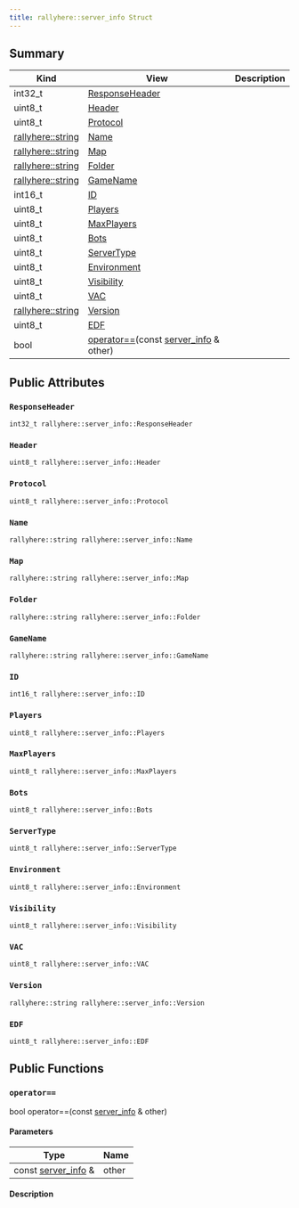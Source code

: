 ```yaml
---
title: rallyhere::server_info Struct
---
```



## Summary
| Kind | View | Description |
|------|------|-------------|
|int32_t|[ResponseHeader](/game-host-adapter/structrallyhere_1_1server__info/#structrallyhere_1_1server__info_1afe2e07b5bfb5305bec1fec21277acb4b)||
|uint8_t|[Header](/game-host-adapter/structrallyhere_1_1server__info/#structrallyhere_1_1server__info_1a94eec27b57e0d523d0700b924eb552ee)||
|uint8_t|[Protocol](/game-host-adapter/structrallyhere_1_1server__info/#structrallyhere_1_1server__info_1ac4ff95f48fa7cfa9bcc6b2a037129715)||
|[rallyhere::string](/game-host-adapter/namespacerallyhere/#namespacerallyhere_1a06e017abf8a0212e162b377dc793078e)|[Name](/game-host-adapter/structrallyhere_1_1server__info/#structrallyhere_1_1server__info_1ab2b599a8d296f21254611c39f0ab6c20)||
|[rallyhere::string](/game-host-adapter/namespacerallyhere/#namespacerallyhere_1a06e017abf8a0212e162b377dc793078e)|[Map](/game-host-adapter/structrallyhere_1_1server__info/#structrallyhere_1_1server__info_1a65bbb89b026d7ba15054c192d387680e)||
|[rallyhere::string](/game-host-adapter/namespacerallyhere/#namespacerallyhere_1a06e017abf8a0212e162b377dc793078e)|[Folder](/game-host-adapter/structrallyhere_1_1server__info/#structrallyhere_1_1server__info_1ac3dcb780e2807955434f327385c36915)||
|[rallyhere::string](/game-host-adapter/namespacerallyhere/#namespacerallyhere_1a06e017abf8a0212e162b377dc793078e)|[GameName](/game-host-adapter/structrallyhere_1_1server__info/#structrallyhere_1_1server__info_1a634ed4a8bd1c4b471c5f298b4e53a2fe)||
|int16_t|[ID](/game-host-adapter/structrallyhere_1_1server__info/#structrallyhere_1_1server__info_1ace5abe9e18c1db6c0b7f88ac02b00518)||
|uint8_t|[Players](/game-host-adapter/structrallyhere_1_1server__info/#structrallyhere_1_1server__info_1a52a74234540d91463e05c57fafbf5353)||
|uint8_t|[MaxPlayers](/game-host-adapter/structrallyhere_1_1server__info/#structrallyhere_1_1server__info_1a35f6295cb7bce8199272c63aa64f69ec)||
|uint8_t|[Bots](/game-host-adapter/structrallyhere_1_1server__info/#structrallyhere_1_1server__info_1a27b262de98f5039920fcbb0a4deec2f6)||
|uint8_t|[ServerType](/game-host-adapter/structrallyhere_1_1server__info/#structrallyhere_1_1server__info_1a7b9aa25385139fd5ee24529c827148d4)||
|uint8_t|[Environment](/game-host-adapter/structrallyhere_1_1server__info/#structrallyhere_1_1server__info_1ab2e6d54fa1500311ee4aa6084a28f94e)||
|uint8_t|[Visibility](/game-host-adapter/structrallyhere_1_1server__info/#structrallyhere_1_1server__info_1a778f02790714f9c94eeed5a13c822726)||
|uint8_t|[VAC](/game-host-adapter/structrallyhere_1_1server__info/#structrallyhere_1_1server__info_1a084b579da10b2cc702e5120e8067cbdf)||
|[rallyhere::string](/game-host-adapter/namespacerallyhere/#namespacerallyhere_1a06e017abf8a0212e162b377dc793078e)|[Version](/game-host-adapter/structrallyhere_1_1server__info/#structrallyhere_1_1server__info_1a111af5e10f21ba67e075df63ca5dbeea)||
|uint8_t|[EDF](/game-host-adapter/structrallyhere_1_1server__info/#structrallyhere_1_1server__info_1a9b5c759618d03bb3fae8dfbe2205d115)||
|bool|[operator==](/game-host-adapter/structrallyhere_1_1server__info/#structrallyhere_1_1server__info_1a525b5e7b4e8453852d3e898fbbb8ab44)(const [server_info](/game-host-adapter/structrallyhere_1_1server__info/#structrallyhere_1_1server__info) & other)||
## Public Attributes



### `ResponseHeader` <a id="structrallyhere_1_1server__info_1afe2e07b5bfb5305bec1fec21277acb4b"></a>

`int32_t rallyhere::server_info::ResponseHeader`






### `Header` <a id="structrallyhere_1_1server__info_1a94eec27b57e0d523d0700b924eb552ee"></a>

`uint8_t rallyhere::server_info::Header`






### `Protocol` <a id="structrallyhere_1_1server__info_1ac4ff95f48fa7cfa9bcc6b2a037129715"></a>

`uint8_t rallyhere::server_info::Protocol`






### `Name` <a id="structrallyhere_1_1server__info_1ab2b599a8d296f21254611c39f0ab6c20"></a>

`rallyhere::string rallyhere::server_info::Name`






### `Map` <a id="structrallyhere_1_1server__info_1a65bbb89b026d7ba15054c192d387680e"></a>

`rallyhere::string rallyhere::server_info::Map`






### `Folder` <a id="structrallyhere_1_1server__info_1ac3dcb780e2807955434f327385c36915"></a>

`rallyhere::string rallyhere::server_info::Folder`






### `GameName` <a id="structrallyhere_1_1server__info_1a634ed4a8bd1c4b471c5f298b4e53a2fe"></a>

`rallyhere::string rallyhere::server_info::GameName`






### `ID` <a id="structrallyhere_1_1server__info_1ace5abe9e18c1db6c0b7f88ac02b00518"></a>

`int16_t rallyhere::server_info::ID`






### `Players` <a id="structrallyhere_1_1server__info_1a52a74234540d91463e05c57fafbf5353"></a>

`uint8_t rallyhere::server_info::Players`






### `MaxPlayers` <a id="structrallyhere_1_1server__info_1a35f6295cb7bce8199272c63aa64f69ec"></a>

`uint8_t rallyhere::server_info::MaxPlayers`






### `Bots` <a id="structrallyhere_1_1server__info_1a27b262de98f5039920fcbb0a4deec2f6"></a>

`uint8_t rallyhere::server_info::Bots`






### `ServerType` <a id="structrallyhere_1_1server__info_1a7b9aa25385139fd5ee24529c827148d4"></a>

`uint8_t rallyhere::server_info::ServerType`






### `Environment` <a id="structrallyhere_1_1server__info_1ab2e6d54fa1500311ee4aa6084a28f94e"></a>

`uint8_t rallyhere::server_info::Environment`






### `Visibility` <a id="structrallyhere_1_1server__info_1a778f02790714f9c94eeed5a13c822726"></a>

`uint8_t rallyhere::server_info::Visibility`






### `VAC` <a id="structrallyhere_1_1server__info_1a084b579da10b2cc702e5120e8067cbdf"></a>

`uint8_t rallyhere::server_info::VAC`






### `Version` <a id="structrallyhere_1_1server__info_1a111af5e10f21ba67e075df63ca5dbeea"></a>

`rallyhere::string rallyhere::server_info::Version`






### `EDF` <a id="structrallyhere_1_1server__info_1a9b5c759618d03bb3fae8dfbe2205d115"></a>

`uint8_t rallyhere::server_info::EDF`







## Public Functions



### `operator==` <a id="structrallyhere_1_1server__info_1a525b5e7b4e8453852d3e898fbbb8ab44"></a>

bool operator==(const [server_info](/game-host-adapter/structrallyhere_1_1server__info/#structrallyhere_1_1server__info) & other)

#### Parameters

| Type | Name |
|------|------|
|const [server_info](/game-host-adapter/structrallyhere_1_1server__info/#structrallyhere_1_1server__info) &|other|

#### Description








